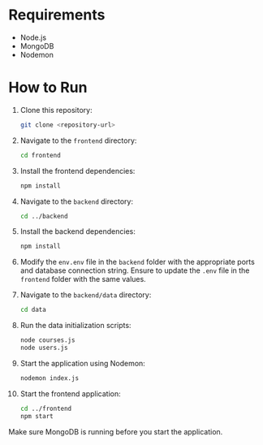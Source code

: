 # Requirements
* Node.js
* MongoDB
* Nodemon

# How to Run

1. Clone this repository:
    ```bash
    git clone <repository-url>
    ```

2. Navigate to the `frontend` directory:
    ```bash
    cd frontend
    ```

3. Install the frontend dependencies:
    ```bash
    npm install
    ```

4. Navigate to the `backend` directory:
    ```bash
    cd ../backend
    ```

5. Install the backend dependencies:
    ```bash
    npm install
    ```

6. Modify the `env.env` file in the `backend` folder with the appropriate ports and database connection string. Ensure to update the `.env` file in the `frontend` folder with the same values.

7. Navigate to the `backend/data` directory:
    ```bash
    cd data
    ```

8. Run the data initialization scripts:
    ```bash
    node courses.js
    node users.js
    ```

9. Start the application using Nodemon:
    ```bash
    nodemon index.js 
    ```

10. Start the frontend application: 
    ```bash
    cd ../frontend
    npm start
    ```

Make sure MongoDB is running before you start the application.
